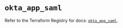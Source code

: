 # `okta_app_saml`

Refer to the Terraform Registry for docs: [`okta_app_saml`](https://registry.terraform.io/providers/okta/okta/4.7.0/docs/resources/app_saml).
